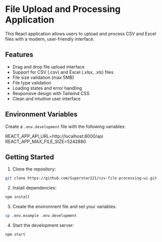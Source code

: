 # File Upload and Processing Application

This React application allows users to upload and process CSV and Excel files with a modern, user-friendly interface.

## Features

- Drag and drop file upload interface
- Support for CSV (.csv) and Excel (.xlsx, .xls) files
- File size validation (max 5MB)
- File type validation
- Loading states and error handling
- Responsive design with Tailwind CSS
- Clean and intuitive user interface

## Environment Variables

Create a `.env.development` file with the following variables:

REACT_APP_API_URL=http://localhost:8000/api
REACT_APP_MAX_FILE_SIZE=5242880

## Getting Started

1. Clone the repository:
```bash
git clone https://github.com/Superstar221/csv-file-processing-ui.git
```
2. Install dependencies:
```bash
npm install
```

3. Create the environment file and set your variables:
```bash
cp .env.example .env.development
```

4. Start the development server:
```bash
npm start
```
